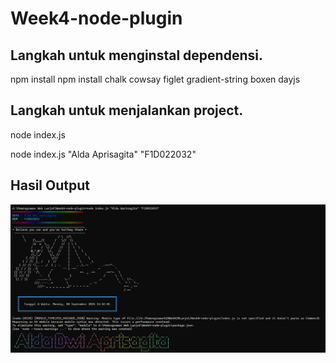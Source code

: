 # Week4-node-plugin

## Langkah untuk menginstal dependensi.

npm install
npm install chalk cowsay figlet gradient-string boxen dayjs

## Langkah untuk menjalankan project.

node index.js

node index.js "Alda Aprisagita" "F1D022032"

## Hasil Output

![alt text](image.png)
